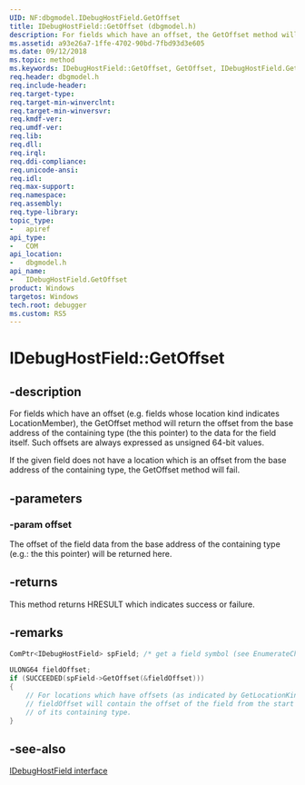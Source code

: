 ```yaml
---
UID: NF:dbgmodel.IDebugHostField.GetOffset
title: IDebugHostField::GetOffset (dbgmodel.h)
description: For fields which have an offset, the GetOffset method will return the offset from the base address of the containing type to the data for the field itself.
ms.assetid: a93e26a7-1ffe-4702-90bd-7fbd93d3e605
ms.date: 09/12/2018
ms.topic: method
ms.keywords: IDebugHostField::GetOffset, GetOffset, IDebugHostField.GetOffset, IDebugHostField::GetOffset, IDebugHostField.GetOffset
req.header: dbgmodel.h
req.include-header:
req.target-type:
req.target-min-winverclnt:
req.target-min-winversvr:
req.kmdf-ver:
req.umdf-ver:
req.lib:
req.dll:
req.irql: 
req.ddi-compliance:
req.unicode-ansi:
req.idl:
req.max-support:
req.namespace:
req.assembly:
req.type-library: 
topic_type: 
-	apiref
api_type: 
-	COM
api_location: 
-	dbgmodel.h
api_name: 
-	IDebugHostField.GetOffset
product: Windows
targetos: Windows
tech.root: debugger
ms.custom: RS5
---
```


# IDebugHostField::GetOffset


## -description

For fields which have an offset (e.g. fields whose location kind indicates LocationMember), the GetOffset method will return the offset from the base address of the containing type (the this pointer) to the data for the field itself. Such offsets are always expressed as unsigned 64-bit values.

If the given field does not have a location which is an offset from the base address of the containing type, the GetOffset method will fail. 


## -parameters

### -param offset
The offset of the field data from the base address of the containing type (e.g.: the this pointer) will be returned here.

## -returns
This method returns HRESULT which indicates success or failure.

## -remarks

```cpp
ComPtr<IDebugHostField> spField; /* get a field symbol (see EnumerateChildren) */

ULONG64 fieldOffset;
if (SUCCEEDED(spField->GetOffset(&fieldOffset)))
{
    // For locations which have offsets (as indicated by GetLocationKind), 
    // fieldOffset will contain the offset of the field from the start 
    // of its containing type.
}
```

## -see-also

[IDebugHostField interface](nn-dbgmodel-idebughostfield.md)
